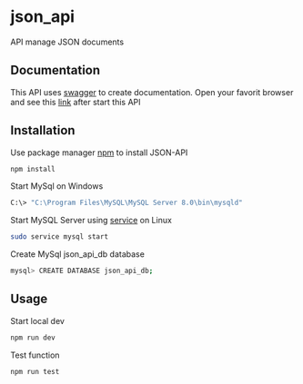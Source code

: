 # json_api

API manage JSON documents

## Documentation

This API uses [swagger](https://swagger.io/docs/) to create documentation.
Open your favorit browser and see this [link](http://localhost:8080/api/documentation) after start this API

## Installation

Use package manager [npm](https://www.npmjs.com/get-npm) to install JSON-API

```bash
npm install
```

Start MySql on Windows

```bash
C:\> "C:\Program Files\MySQL\MySQL Server 8.0\bin\mysqld"
```

Start MySQL Server using [service](https://linux.die.net/man/8/service) on Linux

```bash
sudo service mysql start
```

Create MySql json_api_db database

```bash
mysql> CREATE DATABASE json_api_db;
```

## Usage

Start local dev

```bash
npm run dev
```

Test function

```bash
npm run test
```
